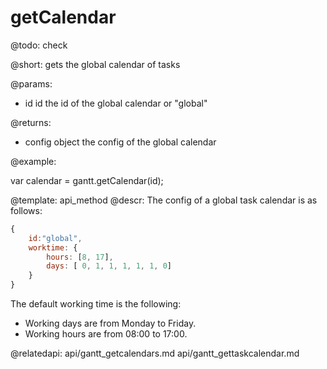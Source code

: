 getCalendar
=============


@todo:
	check 

@short:
	gets the global calendar of tasks

@params:
- id		id		the id of the global calendar or "global"

@returns:
- config		object		the config of the global calendar


@example:

var calendar = gantt.getCalendar(id);

@template:	api_method
@descr:
The config of a global task calendar is as follows:

~~~js
{
    id:"global",
    worktime: {
        hours: [8, 17],
        days: [ 0, 1, 1, 1, 1, 1, 0]
    }
}
~~~

The default working time is the following:

- Working days are from Monday to Friday.
- Working hours are from 08:00 to 17:00.

@relatedapi:
api/gantt_getcalendars.md
api/gantt_gettaskcalendar.md

